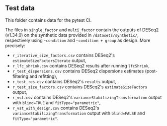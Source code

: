 ## Test data

This folder contains data for the pytest CI.

The files in `single_factor` and `multi_factor` contain the outputs of DESeq2 (v1.34.0) on the synthetic data provided
in `/datasets/synthetic/`, respectively using `~condition` and `~condition + group` as design. More precisely:

- `r_iterative_size_factors.csv` contains DESeq2's `estimateSizeFactorsIterate` output,
- `r_lfc_shrink.csv` contains DESeq2 results after running `lfcShrink`,
- `r_test_dispersions.csv` contains DESeq2 dispersions estimates (post-filtering and refitting),
- `r_test_res.csv` contains DESeq2's `results` output,
- `r_test_size_factors.csv` contains DESeq2's `estimateSizeFactors` output,
- `r_vst.csv` contains DESeq2's `varianceStabilizingTransformation` output with `blind=TRUE` and `fitType="parametric"`,
- `r_vst_with_design.csv` contains DESeq2's `varianceStabilizingTransformation` output with `blind=FALSE` and `fitType="parametric"`.